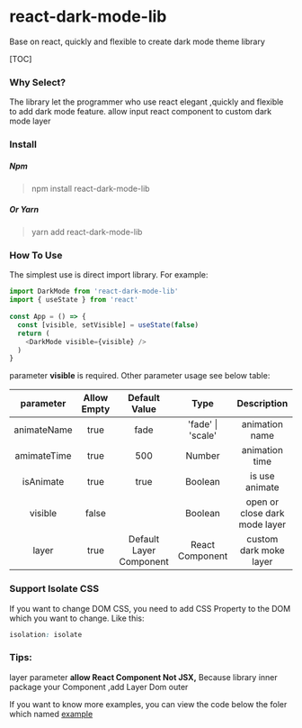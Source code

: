# react-dark-mode-lib
Base on react, quickly and flexible to create dark mode theme library

[TOC]

### Why Select?

The library let the programmer who use react elegant ,quickly and flexible to add dark mode feature. allow input react component to custom dark mode layer



### Install

##### Npm

> npm install react-dark-mode-lib

##### Or Yarn

> yarn add react-dark-mode-lib



### How To Use

The simplest use is direct import library. For example:

```javascript
import DarkMode from 'react-dark-mode-lib'
import { useState } from 'react'
  
const App = () => {
  const [visible, setVisible] = useState(false) 
  return (
    <DarkMode visible={visible} />
  )
}
```

parameter **visible** is required. Other parameter usage see below table:

|  parameter  | Allow Empty |      Default Value      |       Type        |          Description          |
| :---------: | :---------: | :---------------------: | :---------------: | :---------------------------: |
| animateName |    true     |          fade           | 'fade' \| 'scale' |        animation name         |
| amimateTime |    true     |           500           |      Number       |        animation time         |
|  isAnimate  |    true     |          true           |      Boolean      |        is use animate         |
|   visible   |    false    |                         |      Boolean      | open or close dark mode layer |
|    layer    |    true     | Default Layer Component |  React Component  |    custom dark moke layer     |



### Support Isolate CSS

If you want to change DOM CSS, you need to add CSS Property to the DOM which you want to change. Like this:

```css
isolation: isolate 
```



### Tips:

layer parameter **allow React Component Not JSX,** Because library inner package your Component ,add Layer Dom outer



If you want to know more examples, you can view the code below the foler which named [example](https://github.com/leslieSie/react-dark-mode-lib)



